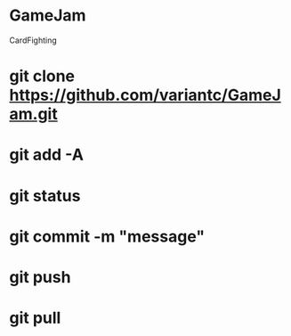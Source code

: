 # GameJam
CardFighting

# git clone https://github.com/variantc/GameJam.git
# git add -A
# git status
# git commit -m "message"
# git push

# git pull
